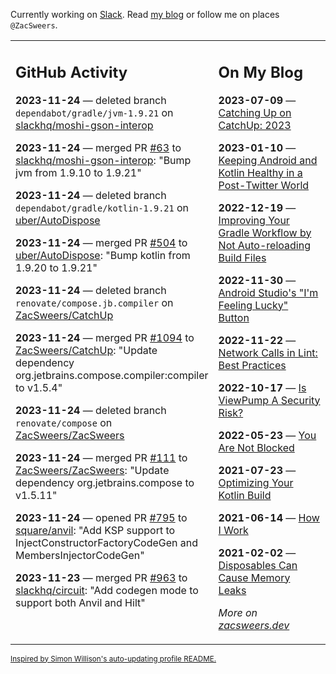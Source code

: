 Currently working on [Slack](https://slack.com/). Read [my blog](https://zacsweers.dev/) or follow me on places `@ZacSweers`.

<table><tr><td valign="top" width="60%">

## GitHub Activity
<!-- githubActivity starts -->
**2023-11-24** — deleted branch `dependabot/gradle/jvm-1.9.21` on [slackhq/moshi-gson-interop](https://github.com/slackhq/moshi-gson-interop)

**2023-11-24** — merged PR [#63](https://github.com/slackhq/moshi-gson-interop/pull/63) to [slackhq/moshi-gson-interop](https://github.com/slackhq/moshi-gson-interop): "Bump jvm from 1.9.10 to 1.9.21"

**2023-11-24** — deleted branch `dependabot/gradle/kotlin-1.9.21` on [uber/AutoDispose](https://github.com/uber/AutoDispose)

**2023-11-24** — merged PR [#504](https://github.com/uber/AutoDispose/pull/504) to [uber/AutoDispose](https://github.com/uber/AutoDispose): "Bump kotlin from 1.9.20 to 1.9.21"

**2023-11-24** — deleted branch `renovate/compose.jb.compiler` on [ZacSweers/CatchUp](https://github.com/ZacSweers/CatchUp)

**2023-11-24** — merged PR [#1094](https://github.com/ZacSweers/CatchUp/pull/1094) to [ZacSweers/CatchUp](https://github.com/ZacSweers/CatchUp): "Update dependency org.jetbrains.compose.compiler:compiler to v1.5.4"

**2023-11-24** — deleted branch `renovate/compose` on [ZacSweers/ZacSweers](https://github.com/ZacSweers/ZacSweers)

**2023-11-24** — merged PR [#111](https://github.com/ZacSweers/ZacSweers/pull/111) to [ZacSweers/ZacSweers](https://github.com/ZacSweers/ZacSweers): "Update dependency org.jetbrains.compose to v1.5.11"

**2023-11-24** — opened PR [#795](https://github.com/square/anvil/pull/795) to [square/anvil](https://github.com/square/anvil): "Add KSP support to InjectConstructorFactoryCodeGen and MembersInjectorCodeGen"

**2023-11-23** — merged PR [#963](https://github.com/slackhq/circuit/pull/963) to [slackhq/circuit](https://github.com/slackhq/circuit): "Add codegen mode to support both Anvil and Hilt"
<!-- githubActivity ends -->
</td><td valign="top" width="40%">

## On My Blog
<!-- blog starts -->
**2023-07-09** — [Catching Up on CatchUp: 2023](https://www.zacsweers.dev/catching-up-on-catchup-2023/)

**2023-01-10** — [Keeping Android and Kotlin Healthy in a Post-Twitter World](https://www.zacsweers.dev/keeping-android-healthy/)

**2022-12-19** — [Improving Your Gradle Workflow by Not Auto-reloading Build Files](https://www.zacsweers.dev/improving-your-workflow-by-not-auto-reloading-build-files/)

**2022-11-30** — [Android Studio's "I'm Feeling Lucky" Button](https://www.zacsweers.dev/android-studios-im-feeling-lucky-button/)

**2022-11-22** — [Network Calls in Lint: Best Practices](https://www.zacsweers.dev/network-calls-in-lint-best-practices/)

**2022-10-17** — [Is ViewPump A Security Risk?](https://www.zacsweers.dev/is-viewpump-a-security-risk/)

**2022-05-23** — [You Are Not Blocked](https://www.zacsweers.dev/you-are-not-blocked/)

**2021-07-23** — [Optimizing Your Kotlin Build](https://www.zacsweers.dev/optimizing-your-kotlin-build/)

**2021-06-14** — [How I Work](https://www.zacsweers.dev/how-i-work/)

**2021-02-02** — [Disposables Can Cause Memory Leaks](https://www.zacsweers.dev/disposables-can-cause-memory-leaks/)
<!-- blog ends -->
_More on [zacsweers.dev](https://zacsweers.dev/)_
</td></tr></table>

<sub><a href="https://simonwillison.net/2020/Jul/10/self-updating-profile-readme/">Inspired by Simon Willison's auto-updating profile README.</a></sub>
